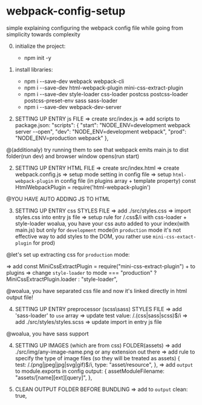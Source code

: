 # webpack-config-setup
simple explaining configuring the webpack config file while going from simplicity towards complexity


0. initialize the project:
	* npm init -y
0. install libraries:
	* npm i --save-dev webpack webpack-cli
	* npm i --save-dev html-webpack-plugin mini-css-extract-plugin
	* npm i --save-dev style-loader css-loader postcss postcss-loader postcss-preset-env sass sass-loader
	* npm i --save-dev webpack-dev-server


1. SETTING UP ENTRY js FILE
=> create src/index.js
=> add scripts to package.json:
	"scripts": {
		"start": "NODE_ENV=development webpack server --open",
		"dev": "NODE_ENV=development webpack",
		"prod": "NODE_ENV=production webpack"
	},

@(additionaly) try running them to see that webpack emits main.js to dist folder(run dev) and browser window opens(run start) 


2. SETTING UP ENTRY HTML FILE
=> create src/index.html
=> create webpack.config.js
=> setup mode setting in config file
=> setup `html-webpack-plugin` in config file (in plugins array + template property)
	const HtmlWebpackPlugin = require('html-webpack-plugin')

@YOU HAVE AUTO ADDING JS TO HTML


3. SETTING UP ENTRY css STYLES FILE
=> add ./src/styles.css
=> import styles.css into entry js file
=> setup rule for /\.css$/i with css-loader + style-loader
	woalua, you have your css auto added to your index(with main.js) but only for `development` mode(in `production` mode  it's not effective way to add styles to the DOM, you rather use `mini-css-extact-plugin` for prod)

@let's set up extracting css for `production` mode:

=> add
	const MiniCssExtractPlugin = require("mini-css-extract-plugin")
	+ to plugins
=> change 
	`style-loader` 
	to 
	mode === "production"
						? MiniCssExtractPlugin.loader
						: "style-loader",

@woalua, you have separated css file and now it's linked directly in html output file!

	 
4. SETTING UP ENTRY preprocessor (scss\sass) STYLES FILE
=> add 'sass-loader' to `use` array
=> update test value:
	/\.(css|sass|scss)$/i
=> add ./src/styles/styles.scss
=> update import in entry js file

@woalua, you have sass support


4. SETTING UP IMAGES (which are from css) FOLDER(assets) 
=> add ./src/img/any-image-name.png or any extension out there
=> add rule to specify the type of image files (so they will be treated as assets)
	{	
		test: /\.(png|jpeg|jpg|svg|gif)$/i,
		type: "asset/resource",
	},
=> add `output` to module.exports in config 
	output: {
		assetModuleFilename: "assets/[name][ext][query]",
	},

5. CLEAN OUTPUT FOLDER BEFORE BUNDLING
=> add to `output`
		clean: true,





















	
